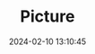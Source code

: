 ---
weight: 1
images:
- /images/edited/336.jpeg
title: Picture
date: 2024-02-10 13:10:45
tags: [luminarneo,work,ilce7m3,person,people]
---